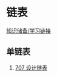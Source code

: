 
# 链表

[知识储备/学习链接](https://leetcode-cn.com/explore/learn/card/linked-list/193/singly-linked-list/)

## 单链表

1. [707 设计链表]()